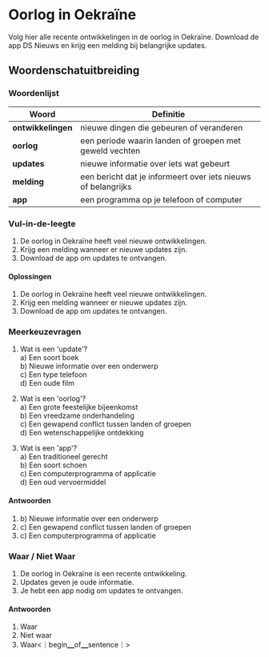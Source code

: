 # Oorlog in Oekraïne

Volg hier alle recente ontwikkelingen in de oorlog in Oekraïne. Download de app DS Nieuws en krijg een melding bij belangrijke updates.

## Woordenschatuitbreiding

### Woordenlijst

| Woord | Definitie |
|-------|-----------|
| **ontwikkelingen** | nieuwe dingen die gebeuren of veranderen |
| **oorlog** | een periode waarin landen of groepen met geweld vechten |
| **updates** | nieuwe informatie over iets wat gebeurt |
| **melding** | een bericht dat je informeert over iets nieuws of belangrijks |
| **app** | een programma op je telefoon of computer |

### Vul-in-de-leegte
1. De oorlog in Oekraïne heeft veel nieuwe ontwikkelingen.
2. Krijg een melding wanneer er nieuwe updates zijn.
3. Download de app om updates te ontvangen.

#### Oplossingen
1. De oorlog in Oekraïne heeft veel nieuwe ontwikkelingen.
2. Krijg een melding wanneer er nieuwe updates zijn.
3. Download de app om updates te ontvangen.

### Meerkeuzevragen
1. Wat is een 'update'?  
a) Een soort boek  
b) Nieuwe informatie over een onderwerp  
c) Een type telefoon  
d) Een oude film

2. Wat is een 'oorlog'?  
a) Een grote feestelijke bijeenkomst  
b) Een vreedzame onderhandeling  
c) Een gewapend conflict tussen landen of groepen  
d) Een wetenschappelijke ontdekking

3. Wat is een 'app'?  
a) Een traditioneel gerecht  
b) Een soort schoen  
c) Een computerprogramma of applicatie  
d) Een oud vervoermiddel

#### Antwoorden
1. b) Nieuwe informatie over een onderwerp  
2. c) Een gewapend conflict tussen landen of groepen  
3. c) Een computerprogramma of applicatie

### Waar / Niet Waar
1. De oorlog in Oekraïne is een recente ontwikkeling.  
2. Updates geven je oude informatie.  
3. Je hebt een app nodig om updates te ontvangen.

#### Antwoorden
1. Waar  
2. Niet waar  
3. Waar<｜begin▁of▁sentence｜>